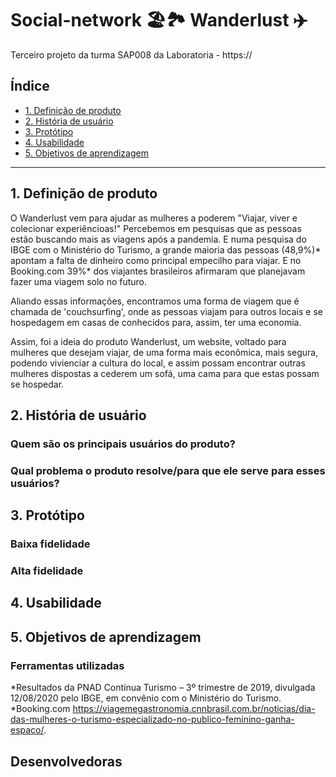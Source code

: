 # Social-network 🏖️🏞️ Wanderlust ✈️
Terceiro projeto da turma SAP008 da Laboratoria - https://

## Índice

* [1. Definição de produto](#1-Definição-de-pronto)
* [2. História de usuário](#2-História-de-usuário)
* [3. Protótipo](#3-Protótipo)
* [4. Usabilidade](#4-Usabilidade)
* [5. Objetivos de aprendizagem](#5-Objetivos-de-aprendizagem)


***

## 1. Definição de produto
O Wanderlust vem para ajudar as mulheres a poderem "Viajar, viver e colecionar experiêncioas!"
Percebemos em pesquisas que as pessoas estão buscando mais as viagens após a pandemia. E numa pesquisa do IBGE com o Ministério do Turismo, a grande maioria das pessoas (48,9%)* apontam a falta de dinheiro como principal empecilho para viajar.
E no Booking.com 39%* dos viajantes brasileiros afirmaram que planejavam fazer uma viagem solo no futuro.

Aliando essas informações, encontramos uma forma de viagem que é chamada de 'couchsurfing', onde as pessoas viajam para outros locais e se hospedagem em casas de conhecidos para, assim, ter uma economia.

Assim, foi a ideia do produto Wanderlust, um website, voltado para mulheres que desejam viajar, de uma forma mais econômica, mais segura, podendo vivienciar a cultura do local, e assim possam encontrar outras mulheres dispostas a cederem um sofá, uma cama para que estas possam se hospedar.


## 2. História de usuário

### Quem são os principais usuários do produto?

### Qual problema o produto resolve/para que ele serve para esses usuários?

## 3. Protótipo

### Baixa fidelidade


### Alta fidelidade

## 4. Usabilidade

## 5. Objetivos de aprendizagem

### Ferramentas utilizadas

*Resultados da PNAD Contínua Turismo – 3º trimestre de 2019, divulgada 12/08/2020 pelo IBGE, em convênio com o Ministério do Turismo.
*Booking.com https://viagemegastronomia.cnnbrasil.com.br/noticias/dia-das-mulheres-o-turismo-especializado-no-publico-feminino-ganha-espaco/.

## Desenvolvedoras



